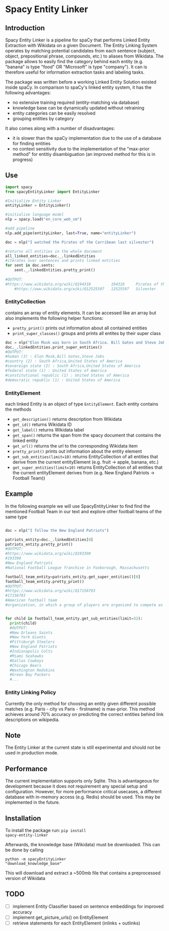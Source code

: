 # Spacy Entity Linker

## Introduction
Spacy Entity Linker is a pipeline for spaCy that performs Linked Entity Extraction with Wikidata on 
a given Document.
The Entity Linking System operates by matching potential candidates from each sentence
 (subject, object, prepositional phrase, compounds, etc.) to aliases 
from Wikidata. The package allows to easily find the category behind each entity (e.g. "banana" is type "food" OR "Microsoft" is type "company"). It can 
is therefore useful for information extraction tasks and labeling tasks.

The package was written before a working Linked Entity Solution existed inside spaCy. In comparison to spaCy's linked entity system, it has the following advantages:
- no extensive training required (entity-matching via database)
- knowledge base can be dynamically updated without retraining
- entity categories can be easily resolved
- grouping entities by category

It also comes along with a number of disadvantages:
- it is slower than the spaCy implementation due to the use of a database for finding entities
- no context sensitivity due to the implementation of the "max-prior method" for entitiy disambiguation (an improved method for this is in progress)


## Use
```python
import spacy
from spacyEntityLinker import EntityLinker

#Initialize Entity Linker
entityLinker = EntityLinker()

#initialize language model
nlp = spacy.load("en_core_web_sm")

#add pipeline
nlp.add_pipe(entityLinker, last=True, name="entityLinker")

doc = nlp("I watched the Pirates of the Carribean last silvester")

#returns all entities in the whole document
all_linked_entities=doc._.linkedEntities
#iterates over sentences and prints linked entities
for sent in doc.sents:
    sent._.linkedEntities.pretty_print()
    
#OUTPUT:
#https://www.wikidata.org/wiki/Q194318         194318     Pirates of the Caribbean        Series of fantasy adventure films                                                                   
    #https://www.wikidata.org/wiki/Q12525597   12525597   Silvester                       the day celebrated on 31 December (Roman Catholic Church) or 2 January (Eastern Orthodox Churches)                

```

### EntityCollection
contains an array of entity elements. It can be accessed like an array but also implements the following 
helper functions:
- <code>pretty_print()</code> prints out information about all contained entities
- <code>print_super_classes()</code> groups and prints all entites by their super class

```python
doc = nlp("Elon Musk was born in South Africa. Bill Gates and Steve Jobs come from the United States")
doc._.linkedEntities.print_super_entities()
#OUTPUT:
#human (3) : Elon Musk,Bill Gates,Steve Jobs
#country (2) : South Africa,United States of America
#sovereign state (2) : South Africa,United States of America
#federal state (1) : United States of America
#constitutional republic (1) : United States of America
#democratic republic (1) : United States of America
```
### EntityElement
each linked Entity is an object of type <code>EntityElement</code>. Each entity contains the methods

- <code>get_description()</code> returns description from Wikidata
- <code>get_id()</code> returns Wikidata ID
- <code>get_label()</code> returns Wikidata label
- <code>get_span()</code> returns the span from the spacy document that contains the linked entity
- <code>get_url()</code> returns the url to the corresponding Wikidata item
- <code>pretty_print()</code> prints out information about the entity element
- <code>get_sub_entities(limit=10)</code> returns EntityCollection of all entities that derive from the current entityElement (e.g. fruit -> apple, banana, etc.)
- <code>get_super_entities(limit=10)</code> returns EntityCollection of all entities that the current entityElement derives from (e.g. New England Patriots -> Football Team))

## Example
In the following example we will use SpacyEntityLinker to find find the mentioned Football Team in our text
and explore other football teams of the same type

```python

doc = nlp("I follow the New England Patriots")

patriots_entity=doc._.linkedEntities[0]
patriots_entity.pretty_print()
#OUTPUT:
#https://www.wikidata.org/wiki/Q193390
#193390     
#New England Patriots            
#National Football League franchise in Foxborough, Massachusetts                    

football_team_entity=patriots_entity.get_super_entities()[0]
football_team_entity.pretty_print()
#OUTPUT:
#https://www.wikidata.org/wiki/Q17156793   
#17156793   
#American football team          
#organization, in which a group of players are organized to compete as a team in American football   


for child in football_team_entity.get_sub_entities(limit=32):
  print(child)
  #OUTPUT:
  #New Orleans Saints
  #New York Giants
  #Pittsburgh Steelers
  #New England Patriots
  #Indianapolis Colts
  #Miami Seahawks
  #Dallas Cowboys
  #Chicago Bears
  #Washington Redskins
  #Green Bay Packers
  #...
```

### Entity Linking Policy
Currently the only method for choosing an entity given different possible matches (e.g. Paris - city vs Paris - firstname) is max-prior. This method achieves around 70% accuracy on predicting
the correct entities behind link descriptions on wikipedia.

## Note
The Entity Linker at the current state is still experimental and should not be used in production mode.

## Performance
The current implementation supports only Sqlite. This is advantageous for development because 
it does not requirement any special setup and configuration. However, for more performance critical usecases, a different
database with in-memory access (e.g. Redis) should be used. This may be implemented in the future.

## Installation

To install the package run: <code>pip install spacy-entity-linker</code>

Afterwards, the knowledge base (Wikidata) must be downloaded. This can be done by calling 

<code>python -m spacyEntityLinker "download_knowledge_base"</code>

This will download and extract a ~500mb file that contains a preprocessed version of Wikidata

## TODO
- [ ] implement Entity Classifier based on sentence embeddings for improved accuracy 
- [ ] implement get_picture_urls() on EntityElement
- [ ] retrieve statements for each EntityElement (inlinks + outlinks)

